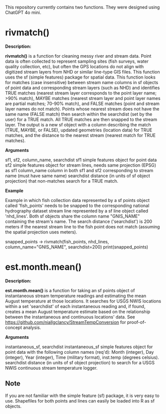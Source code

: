 This repository currently contains two functions. They were designed using ChatGPT 4o mini.

# rivmatch()

**Description:**

**rivmatch()** is a function for cleaning messy river and stream data. Point data is often collected to represent sampling sites (fish surveys, water quality collection, etc), but often the GPS locations do not align with digitized stream layers from NHD or similar line-type GIS files. This function uses the sf (simple features) package for spatial data.
This function looks for matches (case insensitive) between stream name columns in sf objects of point data and corresponding stream layers (such as NHD) and identifies TRUE matches (nearest stream layer corresponds to the point layer name; >90% match), MAYBE matches (nearest stream layer and point layer names are partial matches; 70-90% match), and FALSE matches (point and stream layer names do not match). Points whose nearest stream does not have the same name (FALSE match) then search within the searchdist (set by the user) for a TRUE match. All TRUE matches are then snapped to the stream layer. The output is a new sf object with a column describing the match (TRUE, MAYBE, or FALSE), updated geometries (location data) for TRUE matches, and the distance to the nearest stream (nearest match for TRUE matches).

**Arguments**

sf1, sf2, column_name, searchdist
sf1          simple features object for point data
sf2          simple features object for stream lines, needs same projection (EPSG) as sf1
column_name  column in both sf1 and sf2 corresponding to stream name (must have same name)
searchdist   distance (in units of sf object projection) that non-matches search for a TRUE match. 

**Example**

Example in which fish collection data represented by a sf points object called 'fish_points' needs to be snapped to the corresponding national hydrography dataset stream line represented by a sf line object called 'nhd_lines'. Both sf objects share the column name "GNIS_NAME" containing the stream's name. The search distance ('searchdist') is 200 meters if the nearest stream line to the fish point does not match (assuming the spatial projection uses meters).

snapped_points -> rivmatch(fish_points, nhd_lines, column_name="GNIS_NAME", searchdist=200) 
print(snapped_points)




# est.month.mean()

**Description:**

**est.month.mean()** is a function for taking an sf points object of instantaneous stream temperature readings and estimating the mean August temperature at those locations. It searches for USGS NWIS locations within a set 'searchdist' of each instantaneous reading and, if found, creates a mean August temperature estimate based on the relationship between the instantaneous and continuous locations' data. See https://github.com/niallgclancy/StreamTempConversion for proof-of-concept analysis.

**Arguments**

instantaneous_sf, searchdist
instantaneous_sf          simple features object for point data with the following column names (req'd): Month (integer), Day (integer), Year (integer), Time (military format), inst.temp (degrees celsius).
searchdist   distance (in units of sf object projection) to search for a USGS NWIS continuous stream temperature logger. 




## Note

If you are not familiar with the simple feature (sf) package, it is very easy to use. Shapefiles for both points and lines can easily be loaded into R as sf objects.
